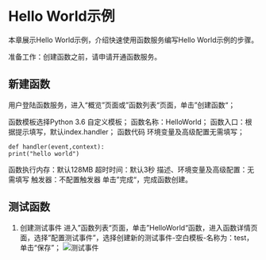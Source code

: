 # Hello World示例
本章展示Hello World示例，介绍快速使用函数服务编写Hello World示例的步骤。

准备工作：创建函数之前，请申请开通函数服务。

## 新建函数
用户登陆函数服务，进入“概览”页面或”函数列表“页面，单击”创建函数“；

  函数模板选择Python 3.6 自定义模板；
  函数名称：HelloWorld；
  函数入口：根据提示填写，默认index.handler；
  函数代码
  环境变量及高级配置无需填写；
  ```
def handler(event,context):
  print("hello world")
```
  函数执行内存：默认128MB
  超时时间：默认3秒
  描述、环境变量及高级配置：无需填写
  触发器：不配置触发器
  单击”完成“，完成函数创建。

## 测试函数 
1. 创建测试事件
进入”函数列表“页面，单击”HelloWorld“函数，进入函数详情页面，选择”配置测试事件”，选择创建新的测试事件-空白模板-名称为：test，单击“保存”； 
![测试事件](https://github.com/jdcloudcom/cn/blob/functionservice/image/Elastic-Compute/functionservice/hello%20world%20test.PNG)
 

